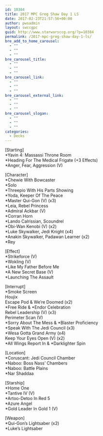 ```yaml
---
id: 10384
title: 2017 MPC Greg Shaw Day 1 LS
date: 2017-02-23T21:57:56+00:00
author: pwsadmin
layout: swccgpc
guid: http://www.starwarsccg.org/?p=10384
permalink: /2017-mpc-greg-shaw-day-1-ls/
bre_add_to_home_carousel:
  - ""
  - ""
  - ""
bre_carousel_title:
  - ""
  - ""
  - ""
bre_carousel_link:
  - ""
  - ""
  - ""
bre_carousel_external_link:
  - ""
  - ""
  - ""
bre_carousel_slogan:
  - ""
  - ""
  - ""
categories:
  - Decks
---
```

[Starting]  
*Yavin 4: Massassi Throne Room  
*Heading For The Medical Frigate (+3 Effects)  
*Anger, Fear, Aggression (V)

[Character]  
*Chewie With Bowcaster  
*Solo  
*Threepio With His Parts Showing  
*Yoda, Keeper Of The Peace  
*Master Qui-Gon (V) (x3)  
*Leia, Rebel Princess  
*Admiral Ackbar (V)  
*Corran Horn  
*Lando Calrissian, Scoundrel  
*Obi-Wan Kenobi (V) (x2)  
*Luke Skywalker, Jedi Knight (x4)  
*Anakin Skywalker, Padawan Learner (x2)  
*Rey

[Effect]  
*Strikeforce (V)  
*Wokling (V)  
*Like My Father Before Me  
*A New Secret Base (V)  
*Launching The Assault

[Interrupt]  
*Smoke Screen  
Houjix  
Escape Pod & We&#8217;re Doomed (x2)  
\*Free Ride & \*Endor Celebration  
Rebel Leadership (V) (x3)  
Perimeter Scan (V)  
\*Sorry About The Mess & \*Blaster Proficiency  
*Speak With The Jedi Council (x3)  
*Wesa Gotta Grand Army (x4)  
Keep Your Eyes Open (V) (x2)  
\*All Wings Report In & \*Darklighter Spin

[Location]  
*Coruscant: Jedi Council Chamber  
*Naboo: Boss Nass&#8217; Chambers  
*Naboo: Battle Plains  
*Nar Shaddaa

[Starship]  
*Home One  
*Tantive IV (V)  
*Artoo-Detoo In Red 5  
*Azure Angel  
*Gold Leader In Gold 1 (V)

[Weapon]  
*Qui-Gon&#8217;s Lightsaber (x2)  
*Luke&#8217;s Lightsaber